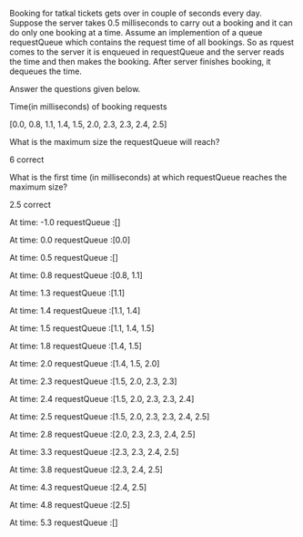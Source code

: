 Booking for tatkal tickets gets over in couple of seconds every day. Suppose the server takes 0.5 milliseconds to carry out a booking and it can do only one booking at a time. Assume an implemention of a queue requestQueue which contains the request time of all bookings. So as rquest comes to the server it is enqueued in requestQueue and the server reads the time and then makes the booking. After server finishes booking, it dequeues the time.

Answer the questions given below.

Time(in milliseconds) of booking requests

[0.0, 0.8, 1.1, 1.4, 1.5, 2.0, 2.3, 2.3, 2.4, 2.5]

What is the maximum size the requestQueue will reach?

6
  correct 

What is the first time (in milliseconds) at which requestQueue reaches the maximum size?

2.5
  correct 
  
At time: -1.0
requestQueue :[]

At time: 0.0
requestQueue :[0.0]

At time: 0.5
requestQueue :[]

At time: 0.8
requestQueue :[0.8, 1.1]

At time: 1.3
requestQueue :[1.1]

At time: 1.4
requestQueue :[1.1, 1.4]

At time: 1.5
requestQueue :[1.1, 1.4, 1.5]

At time: 1.8
requestQueue :[1.4, 1.5]

At time: 2.0
requestQueue :[1.4, 1.5, 2.0]

At time: 2.3
requestQueue :[1.5, 2.0, 2.3, 2.3]

At time: 2.4
requestQueue :[1.5, 2.0, 2.3, 2.3, 2.4]

At time: 2.5
requestQueue :[1.5, 2.0, 2.3, 2.3, 2.4, 2.5]

At time: 2.8
requestQueue :[2.0, 2.3, 2.3, 2.4, 2.5]

At time: 3.3
requestQueue :[2.3, 2.3, 2.4, 2.5]

At time: 3.8
requestQueue :[2.3, 2.4, 2.5]

At time: 4.3
requestQueue :[2.4, 2.5]

At time: 4.8
requestQueue :[2.5]

At time: 5.3
requestQueue :[]
